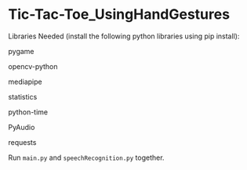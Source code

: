 # Tic-Tac-Toe_UsingHandGestures

Libraries Needed (install the following python libraries using pip install):

pygame

opencv-python

mediapipe

statistics

python-time

PyAudio

requests

Run `main.py` and `speechRecognition.py` together.
